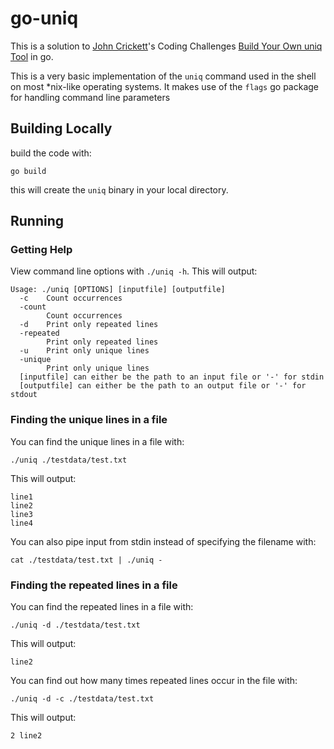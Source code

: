# go-uniq

This is a solution to [John Crickett](https://www.linkedin.com/in/johncrickett/)'s Coding Challenges [Build Your Own uniq Tool](https://codingchallenges.fyi/challenges/challenge-uniq) in go.

This is a very basic implementation of the `uniq` command used in the shell on most *nix-like operating systems.
It makes use of the `flags` go package for handling command line parameters

## Building Locally

build the code with:

`go build`

this will create the `uniq` binary in your local directory.

## Running

### Getting Help
View command line options with `./uniq -h`.  This will output:

```
Usage: ./uniq [OPTIONS] [inputfile] [outputfile]
  -c	Count occurrences
  -count
    	Count occurrences
  -d	Print only repeated lines
  -repeated
    	Print only repeated lines
  -u	Print only unique lines
  -unique
    	Print only unique lines
  [inputfile] can either be the path to an input file or '-' for stdin
  [outputfile] can either be the path to an output file or '-' for stdout
```

### Finding the unique lines in a file

You can find the unique lines in a file with:

`./uniq ./testdata/test.txt`

This will output:

```
line1
line2
line3
line4
```
You can also pipe input from stdin instead of specifying the filename with:

`cat ./testdata/test.txt | ./uniq -`


### Finding the repeated lines in a file

You can find the repeated lines in a file with:

`./uniq -d ./testdata/test.txt`

This will output:

```
line2
```

You can find out how many times repeated lines occur in the file with:

`./uniq -d -c ./testdata/test.txt`

This will output:

```
2 line2
```
